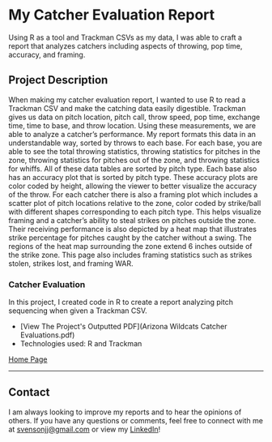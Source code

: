 # My Catcher Evaluation Report

Using R as a tool and Trackman CSVs as my data, I was able to craft a report that analyzes catchers including aspects of throwing, pop time, accuracy, and framing.

## Project Description

When making my catcher evaluation report, I wanted to use R to read a Trackman CSV and make the catching data easily digestible. Trackman gives us data on pitch location, pitch call, throw speed, pop time, exchange time, time to base, and throw location. Using these measurements, we are able to analyze a catcher’s performance. My report formats this data in an understandable way, sorted by throws to each base. For each base, you are able to see the total throwing statistics, throwing statistics for pitches in the zone, throwing statistics for pitches out of the zone, and throwing statistics for whiffs. All of these data tables are sorted by pitch type. Each base also has an accuracy plot that is sorted by pitch type. These accuracy plots are color coded by height, allowing the viewer to better visualize the accuracy of the throw. For each catcher there is also a framing plot which includes a scatter plot of pitch locations relative to the zone, color coded by strike/ball with different shapes corresponding to each pitch type. This helps visualize framing and a catcher’s ability to steal strikes on pitches outside the zone. Their receiving performance is also depicted by a heat map that illustrates strike percentage for pitches caught by the catcher without a swing. The regions of the heat map surrounding the zone extend 6 inches outside of the strike zone. This page also includes framing statistics such as strikes stolen, strikes lost, and framing WAR.

### Catcher Evaluation
In this project, I created code in R to create a report analyzing pitch sequencing when given a Trackman CSV.

- [View The Project's Outputted PDF](Arizona Wildcats Catcher Evaluations.pdf)
- Technologies used: R and Trackman

[Home Page](index.md)

---

## Contact

I am always looking to improve my reports and to hear the opinions of others. If you have any questions or comments, feel free to connect with me at [svensonjj@gmail.com](mailto:svensonjj@gmail.com) or view my [LinkedIn](https://www.linkedin.com/in/john-jj-svenson/)!
